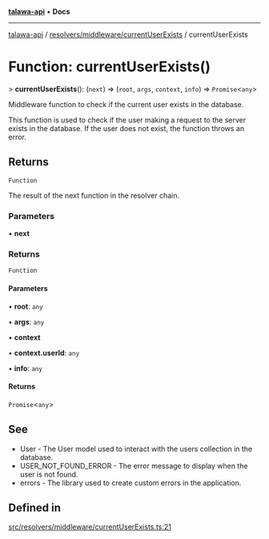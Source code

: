 [**talawa-api**](../../../../README.md) • **Docs**

***

[talawa-api](../../../../modules.md) / [resolvers/middleware/currentUserExists](../README.md) / currentUserExists

# Function: currentUserExists()

\> **currentUserExists**(): (`next`) =\> (`root`, `args`, `context`, `info`) =\> `Promise`\<`any`\>

Middleware function to check if the current user exists in the database.

This function is used to check if the user making a request to the server exists in the database.
If the user does not exist, the function throws an error.

## Returns

`Function`

The result of the next function in the resolver chain.

### Parameters

• **next**

### Returns

`Function`

#### Parameters

• **root**: `any`

• **args**: `any`

• **context**

• **context.userId**: `any`

• **info**: `any`

#### Returns

`Promise`\<`any`\>

## See

 - User - The User model used to interact with the users collection in the database.
 - USER_NOT_FOUND_ERROR - The error message to display when the user is not found.
 - errors - The library used to create custom errors in the application.

## Defined in

[src/resolvers/middleware/currentUserExists.ts:21](https://github.com/PalisadoesFoundation/talawa-api/blob/790ab2939a7c80eb0ff31afd318f8889a001f225/src/resolvers/middleware/currentUserExists.ts#L21)

